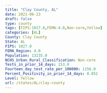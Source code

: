 ```yaml
---
title: "Clay County, AL"
date: 2021-06-23
draft: false
type: county
tags: [FIPS:1027.0,FEMA:4.0,Non-core,Yellow]
categories: [AL]
County: Clay County
State: AL
FIPS: 1027.0
FEMA_Region: 4.0
Population: 13235.0
NCHS_Urban_Rural_Classification: Non-core
Tests_in_prior_14_days: 153.0
Fourteen_day_test_rate_per_100000: 1156.0
Percent_Positivity_in_prior_14_days: 0.052
Level: Yellow
url: /states/AL/clay-county
---
```



